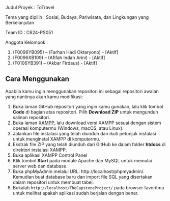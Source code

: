 Judul Proyek : ToTravel


Tema yang dipilih : Sosial, Budaya, Pariwisata, dan Lingkungan yang Berkelanjutan


Team ID : C624-PS051


Anggota Kelompok :
1. (F0096YB095) – (Farhan Hadi Oktaryono) - [Aktif]
2. (F0096XB109) – (Afifah Indah Arini) - [Aktif]
3. (F0106YB391) – (Akbar Firdaus) - [Aktif]


## Cara Menggunakan

Apabila kamu ingin menggunakan repositori ini sebagai repositori awalan yang nantinya akan kamu modifikasi:

1. Buka laman GitHub repositori yang ingin kamu gunakan, lalu klik tombol **Code** di bagian atas repositori. Pilih **Download ZIP** untuk mengunduh salinan repositori.
2. Buka laman [XAMPP](https://www.apachefriends.org), lalu download versi XAMPP sesuai dengan sistem operasi komputermu (Windows, macOS, atau Linux).
3. Jalankan file instalasi yang telah diunduh dan ikuti petunjuk instalasi untuk menginstal XAMPP di komputermu.
4. Ekstrak file ZIP yang telah diunduh dari GitHub ke dalam folder **htdocs** di direktori instalasi XAMPP.
5. Buka aplikasi XAMPP Control Panel
6. Klik tombol **Start** pada module Apache dan MySQL untuk memulai server web dan database.
7. Buka phpMyAdmin melalui URL: http://localhost/phpmyadmin/. Kemudian buat database baru dan import file SQL yang disertakan dalam repositori untuk membuat tabel.
8. Bukalah `http://localhost/TheCapstoneProject/` pada browser favoritmu untuk melihat apakah aplikasi sudah berjalan dengan benar.
